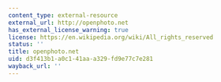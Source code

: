 ```yaml
---
content_type: external-resource
external_url: http://openphoto.net
has_external_license_warning: true
license: https://en.wikipedia.org/wiki/All_rights_reserved
status: ''
title: openphoto.net
uid: d3f413b1-a0c1-41aa-a329-fd9e77c7e281
wayback_url: ''
---
```

